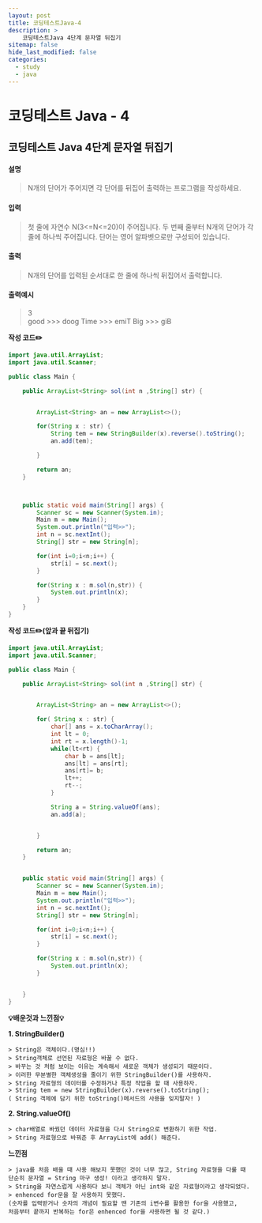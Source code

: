 ```yaml
---
layout: post
title: 코딩테스트Java-4
description: >
    코딩테스트Java 4단계 문자열 뒤집기
sitemap: false
hide_last_modified: false
categories:
  - study
  - java
---
```


# 코딩테스트 Java - 4

## 코딩테스트 Java 4단계 문자열 뒤집기


#### 설명

> N개의 단어가 주어지면 각 단어를 뒤집어 출력하는 프로그램을 작성하세요.

#### 입력
> 첫 줄에 자연수 N(3<=N<=20)이 주어집니다.
> 두 번째 줄부터 N개의 단어가 각 줄에 하나씩 주어집니다. 단어는 영어 알파벳으로만 구성되어 있습니다.

#### 출력
>N개의 단어를 입력된 순서대로 한 줄에 하나씩 뒤집어서 출력합니다.

#### 출력예시
> 3                
> good      >>>   doog
> Time     >>>    emiT
> Big     >>>     giB


**작성 코드✏️**

~~~java
import java.util.ArrayList;
import java.util.Scanner;

public class Main {

	public ArrayList<String> sol(int n ,String[] str) {


		ArrayList<String> an = new ArrayList<>();

		for(String x : str) {
			String tem = new StringBuilder(x).reverse().toString();
			an.add(tem);

		}

		return an;
	}



	public static void main(String[] args) {
		Scanner sc = new Scanner(System.in);
		Main m = new Main();
		System.out.println("입력>>");
		int n = sc.nextInt();
		String[] str = new String[n];

		for(int i=0;i<n;i++) {
			str[i] = sc.next();
		}

		for(String x : m.sol(n,str)) {
			System.out.println(x);
		}
	}
}
~~~


**작성 코드✏️(앞과 끝 뒤집기)**
~~~java
import java.util.ArrayList;
import java.util.Scanner;

public class Main {

	public ArrayList<String> sol(int n ,String[] str) {


		ArrayList<String> an = new ArrayList<>();

		for( String x : str) {
			char[] ans = x.toCharArray();
			int lt = 0;
			int rt = x.length()-1;
			while(lt<rt) {
				char b = ans[lt];
				ans[lt] = ans[rt];
				ans[rt]= b;
				lt++;
				rt--;
			}

			String a = String.valueOf(ans);
			an.add(a);


		}

		return an;
	}


	public static void main(String[] args) {
		Scanner sc = new Scanner(System.in);
		Main m = new Main();
		System.out.println("입력>>");
		int n = sc.nextInt();
		String[] str = new String[n];

		for(int i=0;i<n;i++) {
			str[i] = sc.next();
		}

		for(String x : m.sol(n,str)) {
			System.out.println(x);
		}


	}
}

~~~


**💡배운것과 느낀점💡**

**1. StringBuilder()**
~~~
> String은 객체이다.(명심!!)
> String객체로 선언된 자료형은 바꿀 수 없다.
> 바꾸는 것 처럼 보이는 이유는 계속해서 새로운 객체가 생성되기 때문이다.
> 이러한 무분별한 객체생성을 줄이기 위한 StringBuilder()를 사용하자.
> String 자료형의 데이터를 수정하거나 특정 작업을 할 때 사용하자.
> String tem = new StringBuilder(x).reverse().toString();
( String 객체에 담기 위한 toString()메서드의 사용을 잊지말자! )
~~~

**2. String.valueOf()**
~~~
> char배열로 바꿨던 데이터 자료형을 다시 String으로 변환하기 위한 작업.
> String 자료형으로 바꿔준 후 ArrayList에 add() 해준다.
~~~

**느낀점**
~~~
> java를 처음 배울 때 사용 해보지 못했던 것이 너무 많고, String 자료형을 다룰 때
단순히 문자열 = String 마구 생성! 이라고 생각하지 말자.
> String을 자연스럽게 사용하다 보니 객체가 아닌 int와 같은 자료형이라고 생각되었다.
> enhenced for문을 잘 사용하지 못했다.
(숫자를 입력받거나 숫자의 개념이 필요할 땐 기존의 i변수를 활용한 for을 사용했고,
처음부터 끝까지 반복하는 for은 enhenced for을 사용하면 될 것 같다.)
~~~
